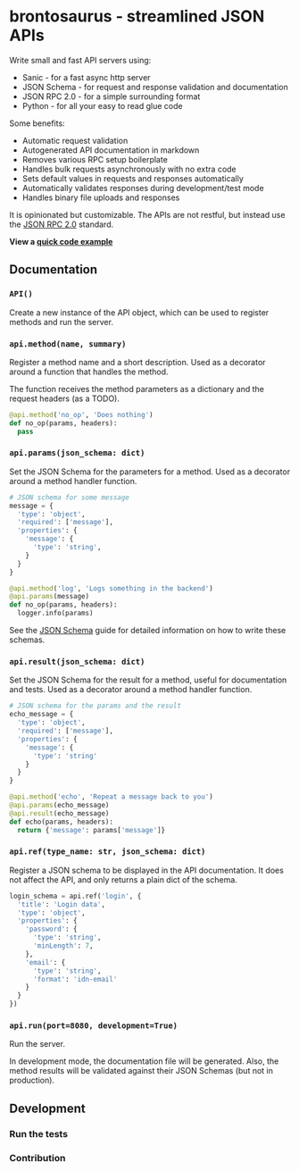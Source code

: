 # brontosaurus - streamlined JSON APIs

Write small and fast API servers using:
* Sanic - for a fast async http server
* JSON Schema - for request and response validation and documentation
* JSON RPC 2.0 - for a simple surrounding format
* Python - for all your easy to read glue code

Some benefits:
* Automatic request validation
* Autogenerated API documentation in markdown
* Removes various RPC setup boilerplate
* Handles bulk requests asynchronously with no extra code
* Sets default values in requests and responses automatically
* Automatically validates responses during development/test mode
* Handles binary file uploads and responses

It is opinionated but customizable. The APIs are not restful, but instead use
the [JSON RPC 2.0]() standard.

**View a [quick code example](examples/machine-learning)**

## Documentation

### `API()`

Create a new instance of the API object, which can be used to register methods and run the server.

### `api.method(name, summary)`

Register a method name and a short description. Used as a decorator around a function that handles the method.

The function receives the method parameters as a dictionary and the request headers (as a TODO).

```py
@api.method('no_op', 'Does nothing')
def no_op(params, headers):
  pass
```

### `api.params(json_schema: dict)`

Set the JSON Schema for the parameters for a method. Used as a decorator around a method handler function.

```py
# JSON schema for some message
message = {
  'type': 'object',
  'required': ['message'],
  'properties': {
    'message': {
      'type': 'string',
    }
  }
}

@api.method('log', 'Logs something in the backend')
@api.params(message)
def no_op(params, headers):
  logger.info(params)
```

See the [JSON Schema](https://json-schema.org/understanding-json-schema/) guide for detailed information on how to write these schemas.

### `api.result(json_schema: dict)`

Set the JSON Schema for the result for a method, useful for documentation and tests. Used as a decorator around a method handler function.

```py
# JSON schema for the params and the result
echo_message = {
  'type': 'object',
  'required': ['message'],
  'properties': {
    'message': {
      'type': 'string'
    }
  }
}

@api.method('echo', 'Repeat a message back to you')
@api.params(echo_message)
@api.result(echo_message)
def echo(params, headers):
  return {'message': params['message']}
```

### `api.ref(type_name: str, json_schema: dict)`

Register a JSON schema to be displayed in the API documentation. It does not affect the API, and only returns a
plain dict of the schema.

```py
login_schema = api.ref('login', {
  'title': 'Login data',
  'type': 'object',
  'properties': {
    'password': {
      'type': 'string',
      'minLength': 7,
    },
    'email': {
      'type': 'string',
      'format': 'idn-email'
    }
  }
})
```

### `api.run(port=8080, development=True)`

Run the server.

In development mode, the documentation file will be generated. Also, the method
results will be validated against their JSON Schemas (but not in production).

## Development

### Run the tests

### Contribution
